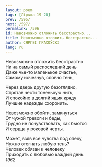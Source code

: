 ```yaml
---
layout: poem
tags: [Лірыка 19-20]
prev: /595/
next: /597/
permalink: /596
id: Невозможно отложить бесстрастно...
title: Невозможно отложить бесстрастно...
author: СЯРГЕІ ГРАХОЎСКІ
lang: ru
---
```



Невозможно отложить бесстрастно  
Ни на самый распоследний день  
Даже чье-то маленькое счастье,  
Самому исчезнув, словно тень,  

Через дверь другую безоглядно,  
Спрятав чести тоненькую нить,  
И спокойно в долгий ящик кряду  
Лучшие надежды схоронить.  

Невозможно обойти, замкнуться  
От чужой тревоги и беды,  
Трудно не почувствовать, как бьются  
И сердца у роковой черты.  

Может, взяв все чувства под опеку,  
Нужно отогнать любую тень?  
Человек обязан к человеку  
Приходить с любовью каждый день.  
*1962*  
